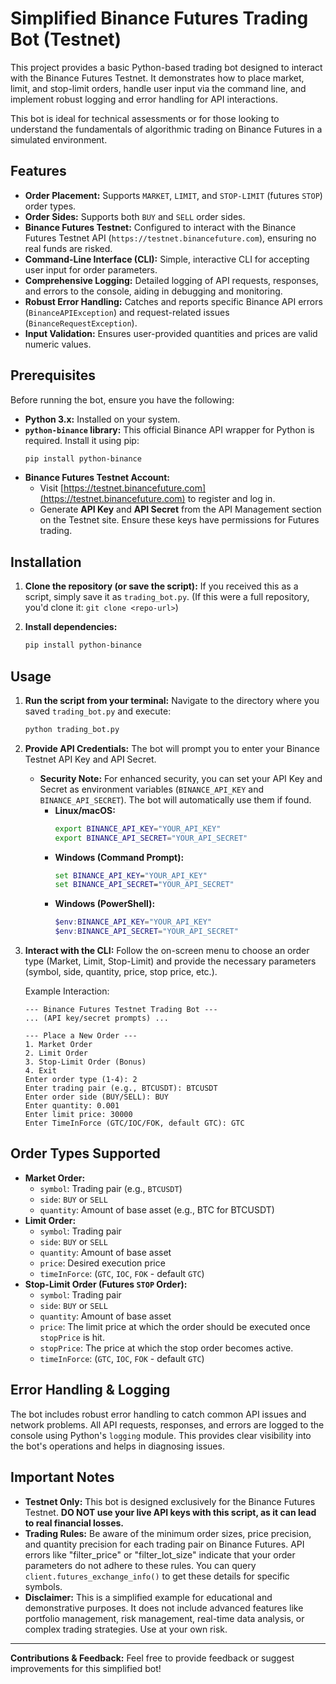 # Simplified Binance Futures Trading Bot (Testnet)

This project provides a basic Python-based trading bot designed to interact with the Binance Futures Testnet. It demonstrates how to place market, limit, and stop-limit orders, handle user input via the command line, and implement robust logging and error handling for API interactions.

This bot is ideal for technical assessments or for those looking to understand the fundamentals of algorithmic trading on Binance Futures in a simulated environment.

## Features

* **Order Placement:** Supports `MARKET`, `LIMIT`, and `STOP-LIMIT` (futures `STOP`) order types.
* **Order Sides:** Supports both `BUY` and `SELL` order sides.
* **Binance Futures Testnet:** Configured to interact with the Binance Futures Testnet API (`https://testnet.binancefuture.com`), ensuring no real funds are risked.
* **Command-Line Interface (CLI):** Simple, interactive CLI for accepting user input for order parameters.
* **Comprehensive Logging:** Detailed logging of API requests, responses, and errors to the console, aiding in debugging and monitoring.
* **Robust Error Handling:** Catches and reports specific Binance API errors (`BinanceAPIException`) and request-related issues (`BinanceRequestException`).
* **Input Validation:** Ensures user-provided quantities and prices are valid numeric values.

## Prerequisites

Before running the bot, ensure you have the following:

* **Python 3.x:** Installed on your system.
* **`python-binance` library:** This official Binance API wrapper for Python is required. Install it using pip:
    ```bash
    pip install python-binance
    ```
* **Binance Futures Testnet Account:**
    * Visit [https://testnet.binancefuture.com](https://testnet.binancefuture.com) to register and log in.
    * Generate **API Key** and **API Secret** from the API Management section on the Testnet site. Ensure these keys have permissions for Futures trading.

## Installation

1.  **Clone the repository (or save the script):**
    If you received this as a script, simply save it as `trading_bot.py`.
    (If this were a full repository, you'd clone it: `git clone <repo-url>`)

2.  **Install dependencies:**
    ```bash
    pip install python-binance
    ```

## Usage

1.  **Run the script from your terminal:**
    Navigate to the directory where you saved `trading_bot.py` and execute:
    ```bash
    python trading_bot.py
    ```

2.  **Provide API Credentials:**
    The bot will prompt you to enter your Binance Testnet API Key and API Secret.
    * **Security Note:** For enhanced security, you can set your API Key and Secret as environment variables (`BINANCE_API_KEY` and `BINANCE_API_SECRET`). The bot will automatically use them if found.
        * **Linux/macOS:**
            ```bash
            export BINANCE_API_KEY="YOUR_API_KEY"
            export BINANCE_API_SECRET="YOUR_API_SECRET"
            ```
        * **Windows (Command Prompt):**
            ```cmd
            set BINANCE_API_KEY="YOUR_API_KEY"
            set BINANCE_API_SECRET="YOUR_API_SECRET"
            ```
        * **Windows (PowerShell):**
            ```powershell
            $env:BINANCE_API_KEY="YOUR_API_KEY"
            $env:BINANCE_API_SECRET="YOUR_API_SECRET"
            ```

3.  **Interact with the CLI:**
    Follow the on-screen menu to choose an order type (Market, Limit, Stop-Limit) and provide the necessary parameters (symbol, side, quantity, price, stop price, etc.).

    Example Interaction:
    ```
    --- Binance Futures Testnet Trading Bot ---
    ... (API key/secret prompts) ...

    --- Place a New Order ---
    1. Market Order
    2. Limit Order
    3. Stop-Limit Order (Bonus)
    4. Exit
    Enter order type (1-4): 2
    Enter trading pair (e.g., BTCUSDT): BTCUSDT
    Enter order side (BUY/SELL): BUY
    Enter quantity: 0.001
    Enter limit price: 30000
    Enter TimeInForce (GTC/IOC/FOK, default GTC): GTC
    ```

## Order Types Supported

* **Market Order:**
    * `symbol`: Trading pair (e.g., `BTCUSDT`)
    * `side`: `BUY` or `SELL`
    * `quantity`: Amount of base asset (e.g., BTC for BTCUSDT)
* **Limit Order:**
    * `symbol`: Trading pair
    * `side`: `BUY` or `SELL`
    * `quantity`: Amount of base asset
    * `price`: Desired execution price
    * `timeInForce`: (`GTC`, `IOC`, `FOK` - default `GTC`)
* **Stop-Limit Order (Futures `STOP` Order):**
    * `symbol`: Trading pair
    * `side`: `BUY` or `SELL`
    * `quantity`: Amount of base asset
    * `price`: The limit price at which the order should be executed once `stopPrice` is hit.
    * `stopPrice`: The price at which the stop order becomes active.
    * `timeInForce`: (`GTC`, `IOC`, `FOK` - default `GTC`)

## Error Handling & Logging

The bot includes robust error handling to catch common API issues and network problems. All API requests, responses, and errors are logged to the console using Python's `logging` module. This provides clear visibility into the bot's operations and helps in diagnosing issues.

## Important Notes

* **Testnet Only:** This bot is designed exclusively for the Binance Futures Testnet. **DO NOT use your live API keys with this script, as it can lead to real financial losses.**
* **Trading Rules:** Be aware of the minimum order sizes, price precision, and quantity precision for each trading pair on Binance Futures. API errors like "filter_price" or "filter_lot_size" indicate that your order parameters do not adhere to these rules. You can query `client.futures_exchange_info()` to get these details for specific symbols.
* **Disclaimer:** This is a simplified example for educational and demonstrative purposes. It does not include advanced features like portfolio management, risk management, real-time data analysis, or complex trading strategies. Use at your own risk.

---

**Contributions & Feedback:**
Feel free to provide feedback or suggest improvements for this simplified bot!
